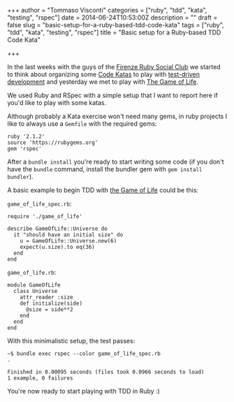 +++
author = "Tommaso Visconti"
categories = ["ruby", "tdd", "kata", "testing", "rspec"]
date = 2014-06-24T10:53:00Z
description = ""
draft = false
slug = "basic-setup-for-a-ruby-based-tdd-code-kata"
tags = ["ruby", "tdd", "kata", "testing", "rspec"]
title = "Basic setup for a Ruby-based TDD Code Kata"

+++

In the last weeks with the guys of the [Firenze Ruby Social Club](http://firenze.ruby-it.org/) we started to think about organizing some [Code Katas](http://en.wikipedia.org/wiki/Kata_%28programming%29) to play with [test-driven development](http://en.wikipedia.org/wiki/Test-driven_development) and yesterday we met to play with [The Game of Life](http://en.wikipedia.org/wiki/Conway%27s_Game_of_Life).

We used Ruby and RSpec with a simple setup that I want to report here if you'd like to play with some katas.

Although probably a Kata exercise won't need many gems, in ruby projects I like to always use a `Gemfile` with the required gems:

```prettyprint
ruby '2.1.2'
source 'https://rubygems.org'
gem 'rspec'
```

After a `bundle install` you're ready to start writing some code (if you don't have the `bundle` command, install the bundler gem with `gem install bundler`). 

A basic example to begin TDD with [the Game of Life](http://en.wikipedia.org/wiki/Conway%27s_Game_of_Life) could be this:

`game_of_life_spec.rb`:

```prettyprint lang-ruby
require './game_of_life'

describe GameOfLife::Universe do
  it "should have an initial size" do
    u = GameOfLife::Universe.new(6)
    expect(u.size).to eq(36)
  end
end
```

`game_of_life.rb`:

```prettyprint lang-ruby
module GameOfLife
  class Universe
    attr_reader :size
    def initialize(side)
      @size = side**2
    end
  end
end
```

With this minimalistic setup, the test passes:

```prettyprint
~$ bundle exec rspec --color game_of_life_spec.rb
.

Finished in 0.00095 seconds (files took 0.0966 seconds to load)
1 example, 0 failures
```

You're now ready to start playing with TDD in Ruby :)
